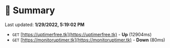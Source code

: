 # 📖 Summary
Last updated: **1/29/2022, 5:19:02 PM**

- `GET` [https://uptimerfree.tk](https://uptimerfree.tk) - **Up** (12904ms)
- `GET` [https://monitoruptimer.tk](https://monitoruptimer.tk) - **Down** (80ms)

